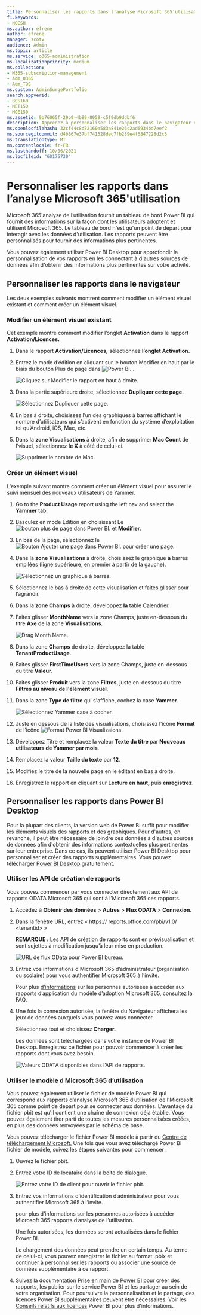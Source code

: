 ```yaml
---
title: Personnaliser les rapports dans l’analyse Microsoft 365'utilisation
f1.keywords:
- NOCSH
ms.author: efrene
author: efrene
manager: scotv
audience: Admin
ms.topic: article
ms.service: o365-administration
ms.localizationpriority: medium
ms.collection:
- M365-subscription-management
- Adm_O365
- Adm_TOC
ms.custom: AdminSurgePortfolio
search.appverid:
- BCS160
- MET150
- MOE150
ms.assetid: 9b76065f-29b9-4b89-8059-c5f9db9ddbf6
description: Apprenez à personnaliser les rapports dans le navigateur et les Power BI Desktop.
ms.openlocfilehash: 32cf44c8d72160a583a841e26c2ad6934bd7eef2
ms.sourcegitcommit: d4b867e37bf741528ded7fb289e4f6847228d2c5
ms.translationtype: MT
ms.contentlocale: fr-FR
ms.lasthandoff: 10/06/2021
ms.locfileid: "60175730"
---
```

# <a name="customize-the-reports-in-microsoft-365-usage-analytics"></a>Personnaliser les rapports dans l’analyse Microsoft 365'utilisation

Microsoft 365'analyse de l’utilisation fournit un tableau de bord Power BI qui fournit des informations sur la façon dont les utilisateurs adoptent et utilisent Microsoft 365. Le tableau de bord n'est qu'un point de départ pour interagir avec les données d'utilisation. Les rapports peuvent être personnalisés pour fournir des informations plus pertinentes.

Vous pouvez également utiliser Power BI Desktop pour approfondir la personnalisation de vos rapports en les connectant à d'autres sources de données afin d'obtenir des informations plus pertinentes sur votre activité.

## <a name="customizing-reports-in-the-browser"></a>Personnaliser les rapports dans le navigateur

Les deux exemples suivants montrent comment modifier un élément visuel existant et comment créer un élément visuel.

### <a name="modify-an-existing-visual"></a>Modifier un élément visuel existant

Cet exemple montre comment modifier l’onglet **Activation** dans le rapport **Activation/Licences.**

1. Dans le rapport **Activation/Licences,** sélectionnez **l’onglet Activation.**

2. Entrez le mode d’édition en cliquant sur le bouton Modifier en haut par le biais du bouton Plus de page dans  ![ Power BI.](../../media/d8da3c19-3f2d-4bf6-811e-faa804f74770.png) .

    ![Cliquez sur Modifier le rapport en haut à droite.](../../media/e2c16663-1fbd-4d7f-887c-0cbb891d3b3d.png)

3. Dans la partie supérieure droite, sélectionnez **Dupliquer cette page.**

    ![Sélectionnez Dupliquer cette page.](../../media/b2d18dcd-6b82-4ce7-ab79-1b24e3721309.png)

4. En bas à droite, choisissez l’un des graphiques à barres affichant le nombre d’utilisateurs qui s’activent en fonction du système d’exploitation tel qu’Android, iOS, Mac, etc.

5. Dans la **zone Visualisations** à droite, afin de supprimer **Mac Count** de l’visuel, sélectionnez **le X** à côté de celui-ci.

    ![Supprimer le nombre de Mac.](../../media/ce3d8358-df57-4f64-bd25-ac5be7fc8713.png)

### <a name="create-a-new-visual"></a>Créer un élément visuel

L'exemple suivant montre comment créer un élément visuel pour assurer le suivi mensuel des nouveaux utilisateurs de Yammer.

1. Go to the **Product Usage** report using the left nav and select the **Yammer** tab.

2. Basculez en mode Édition en choisissant Le ![ bouton plus de page dans Power BI.](../../media/d8da3c19-3f2d-4bf6-811e-faa804f74770.png) et **Modifier**.

3. En bas de la page, sélectionnez le ![Bouton Ajouter une page dans Power BI.](../../media/d3b8c117-17d4-4f53-b078-8fefc2155b24.png) pour créer une page.

4. Dans la **zone Visualisations** à droite, choisissez le graphique **à** barres empilées (ligne supérieure, en premier à partir de la gauche).

    ![Sélectionnez un graphique à barres.](../../media/214c3fed-6eae-43e6-83fb-708a2d74406e.png)

5. Sélectionnez le bas à droite de cette visualisation et faites glisser pour l’agrandir.

6. Dans la **zone Champs** à droite, développez **la** table Calendrier.

7. Faites glisser **MonthName** vers la zone Champs, juste en-dessous du titre **Axe** de la zone **Visualisations**.

    ![Drag Month Name.](../../media/bff99987-8c4b-4618-89fd-47df557b0ed7.png)

8. Dans la zone **Champs** de droite, développez la table **TenantProductUsage**.

9. Faites glisser **FirstTimeUsers** vers la zone Champs, juste en-dessous du titre **Valeur**.

10. Faites glisser **Produit** vers la zone **Filtres**, juste en-dessous du titre **Filtres au niveau de l'élément visuel**.

11. Dans la zone **Type de filtre** qui s'affiche, cochez la case **Yammer**.

    ![Sélectionnez Yammer case à cocher.](../../media/82e99730-0de9-42da-928a-76aab0c3e609.png)

12. Juste en dessous de la liste des visualisations, choisissez l’icône **Format** de l’icône ![ Format Power BI Visualizaions. ](../../media/ee0602f3-3df5-4930-b862-db1d90ae4ae2.png)

13. Développez Titre et remplacez la valeur **Texte du titre** par **Nouveaux utilisateurs de Yammer par mois**.

14. Remplacez la valeur **Taille du texte** par **12**.

15. Modifiez le titre de la nouvelle page en le éditant en bas à droite.

16. Enregistrez le rapport en cliquant sur **Lecture en haut,** puis **enregistrez.**

## <a name="customizing-the-reports-in-power-bi-desktop"></a>Personnaliser les rapports dans Power BI Desktop

Pour la plupart des clients, la version web de Power BI suffit pour modifier les éléments visuels des rapports et des graphiques. Pour d'autres, en revanche, il peut être nécessaire de joindre ces données à d'autres sources de données afin d'obtenir des informations contextuelles plus pertinentes sur leur entreprise. Dans ce cas, ils peuvent utiliser Power BI Desktop pour personnaliser et créer des rapports supplémentaires. Vous pouvez télécharger [Power BI Desktop](https://go.microsoft.com/fwlink/p/?linkid=849797) gratuitement.

### <a name="use-the-reporting-apis"></a>Utiliser les API de création de rapports

Vous pouvez commencer par vous connecter directement aux API de rapports ODATA Microsoft 365 qui sont à l’Microsoft 365 ces rapports.

1. Accédez à **Obtenir des données** \> **Autres** \> **Flux ODATA** \> **Connexion**.

2. Dans la fenêtre URL, entrez « https:// <i></i> reports.office.com/pbi/v1.0/ \<tenantid\> »

    **REMARQUE :** Les API de création de rapports sont en prévisualisation et sont sujettes à modification jusqu’à leur mise en production.

    ![URL de flux OData pour Power BI bureau.](../../media/c0ef967e-a454-4eba-bc8e-61e113170053.png)

3. Entrez vos informations d Microsoft 365 d’administrateur (organisation ou scolaire) pour vous authentifier Microsoft 365 à l’invite.

    Pour plus [d’informations](usage-analytics.md#faq) sur les personnes autorisées à accéder aux rapports d’application du modèle d’adoption Microsoft 365, consultez la FAQ.

4. Une fois la connexion autorisée, la fenêtre du Navigateur affichera les jeux de données auxquels vous pouvez vous connecter.

    Sélectionnez tout et choisissez **Charger.**

    Les données sont téléchargées dans votre instance de Power BI Desktop. Enregistrez ce fichier pour pouvoir commencer à créer les rapports dont vous avez besoin.

    ![Valeurs ODATA disponibles dans l’API de rapports.](../../media/545b4d17-dbbd-4cfc-b75a-a8b27283d438.png)

### <a name="use-the-microsoft-365-usage-analytics-template"></a>Utiliser le modèle d Microsoft 365 d’utilisation

Vous pouvez également utiliser le fichier de modèle Power BI qui correspond aux rapports d’analyse Microsoft 365 d’utilisation de l’Microsoft 365 comme point de départ pour se connecter aux données. L'avantage du fichier pbit est qu'il contient une chaîne de connexion déjà établie. Vous pouvez également tirer parti de toutes les mesures personnalisées créées, en plus des données renvoyées par le schéma de base.

Vous pouvez télécharger le fichier Power BI modèle à partir du [Centre de téléchargement Microsoft.](https://download.microsoft.com/download/7/8/2/782ba8a7-8d89-4958-a315-dab04c3b620c/Microsoft%20365%20Usage%20Analytics.pbit) Une fois que vous avez téléchargé Power BI fichier de modèle, suivez les étapes suivantes pour commencer :

1. Ouvrez le fichier pbit.

2. Entrez votre ID de locataire dans la boîte de dialogue.

    ![Entrez votre ID de client pour ouvrir le fichier pbit.](../../media/071ed0bf-8b9d-49c6-81fc-fd4c6cc85bd3.png)

3. Entrez vos informations d’identification d’administrateur pour vous authentifier Microsoft 365 à l’invite.

     pour plus d’informations sur les personnes autorisées à accéder Microsoft 365 rapports d’analyse de l’utilisation.

    Une fois autorisées, les données seront actualisées dans le fichier Power BI.

    Le chargement des données peut prendre un certain temps. Au terme de celui-ci, vous pouvez enregistrer le fichier au format .pbix et continuer à personnaliser les rapports ou associer une source de données supplémentaire à ce rapport.

4. Suivez la documentation [Prise en main de Power BI](/power-bi/fundamentals/desktop-getting-started) pour créer des rapports, les publier sur le service Power BI et les partager au sein de votre organisation. Pour poursuivre la personnalisation et le partage, des licences Power BI supplémentaires peuvent être nécessaires. Voir les [Conseils relatifs aux licences](https://go.microsoft.com/fwlink/p/?linkid=849803) Power BI pour plus d'informations.
